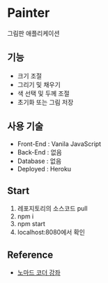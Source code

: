 # Painter
그림판 애플리케이션

## 기능
- 크기 조절 
- 그리기 및 채우기
- 색 선택 및 두께 조절
- 초기화 또는 그림 저장

## 사용 기술
- Front-End : Vanila JavaScript
- Back-End : 없음
- Database : 없음
- Deployed : Heroku

## Start
1. 레포지토리의 소스코드 pull
2. npm i
4. npm start
5. localhost:8080에서 확인

## Reference
- [노마드 코더 강좌](https://nomadcoders.co/javascript-for-beginners-2)